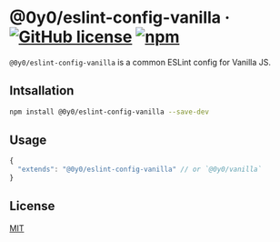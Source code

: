 # @0y0/eslint-config-vanilla · [![GitHub license](https://img.shields.io/badge/license-MIT-blue.svg)](https://github.com/o0y0o/f2e-dev-toolkit/blob/master/LICENSE) [![npm](https://img.shields.io/npm/v/@0y0/eslint-config-vanilla.svg)](https://www.npmjs.com/package/@0y0/eslint-config-vanilla)

`@0y0/eslint-config-vanilla` is a common ESLint config for Vanilla JS.

## Intsallation

```sh
npm install @0y0/eslint-config-vanilla --save-dev
```

## Usage

```js
{
  "extends": "@0y0/eslint-config-vanilla" // or `@0y0/vanilla`
}
```

## License

[MIT](https://github.com/o0y0o/f2e-dev-toolkit/blob/master/LICENSE)
